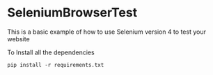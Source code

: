 # SeleniumBrowserTest
This is a basic example of how to use Selenium version 4 to test your website

To Install all the dependencies
```
pip install -r requirements.txt
```
